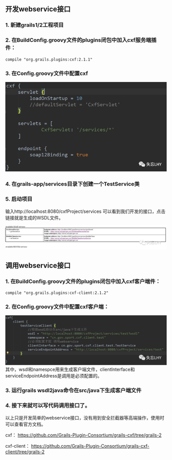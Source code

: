 ## 开发webservice接口

### 1. 新建grails1/2工程项目

### 2. 在BuildConfig.groovy文件的plugins闭包中加入cxf服务端插件：

```
compile "org.grails.plugins:cxf:2.1.1"
```

### 3. 在Config.groovy文件中配置cxf
![1](https://github.com/toplhy/toplhy.github.io/blob/main/images/grails/grails_1.png?raw=true)

### 4. 在grails-app/services目录下创建一个TestService类

### 5. 启动项目
输入http://localhost:8080/cxfProject/services 可以看到我们开发的接口，点击链接就是生成的WSDL文件。

![2](https://github.com/toplhy/toplhy.github.io/blob/main/images/grails/grails_2.png?raw=true)


## 调用webservice接口

### 1. 在BuildConfig.groovy文件的plugins闭包中加入cxf客户端件：

```
compile "org.grails.plugins:cxf-client:2.1.2"
```

### 2. 在Config.groovy文件中配置cxf客户端：
![3](https://github.com/toplhy/toplhy.github.io/blob/main/images/grails/grails_3.png?raw=true)
其中，wsdl和namespce用来生成客户端文件，clientInterface和serviceEndpointAddress是调用是必须配置的。

### 3. 运行grails wsdl2java命令在src/java下生成客户端文件

### 4. 接下来就可以写代码调用接口了。

以上只是开发简单的webservice接口，没有用到安全拦截器等高端操作，使用时可以查看官方文档。

cxf： https://github.com/Grails-Plugin-Consortium/grails-cxf/tree/grails-2

cxf-client： https://github.com/Grails-Plugin-Consortium/grails-cxf-client/tree/grails-2
